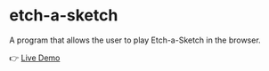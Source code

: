 # etch-a-sketch
A program that allows the user to play Etch-a-Sketch in the browser.

:point_right: [Live Demo](https://rimasem.github.io/etch-a-sketch/)
